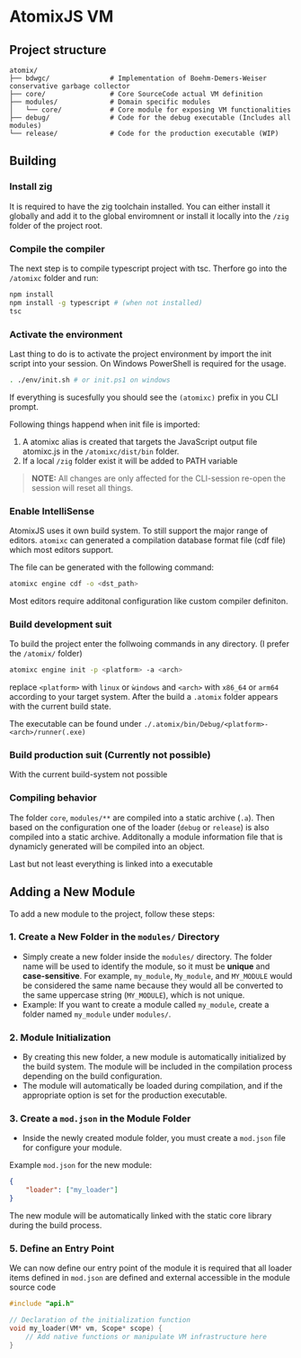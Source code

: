 # AtomixJS VM

## Project structure

```text
atomix/
├── bdwgc/               # Implementation of Boehm-Demers-Weiser conservative garbage collector
├── core/                # Core SourceCode actual VM definition
├── modules/             # Domain specific modules
│   └── core/            # Core module for exposing VM functionalities
├── debug/               # Code for the debug executable (Includes all modules)
└── release/             # Code for the production executable (WIP)
```

## Building

### Install zig

It is required to have the zig toolchain installed. You can either install it globally and add it to the global enviromnent or install it locally into the `/zig` folder of the project root.

### Compile the compiler

The next step is to compile typescript project with tsc. Therfore go into the `/atomixc` folder and run:
 
```sh
npm install
npm install -g typescript # (when not installed)
tsc
```

### Activate the environment

Last thing to do is to activate the project environment by import the init script into your session. On Windows PowerShell is required for the usage.


```sh
. ./env/init.sh # or init.ps1 on windows
```

If everything is sucesfully you should see the `(atomixc)` prefix in you CLI prompt.

Following things happend when init file is imported:
1. A atomixc alias is created that targets the JavaScript output file atomixc.js in the `/atomixc/dist/bin` folder.
2. If a local `/zig` folder exist it will be added to PATH variable

> **NOTE:** All changes are only affected for the CLI-session re-open the session will reset all things.

### Enable IntelliSense

AtomixJS uses it own build system. To still support the major range of editors. `atomixc` can generated a compilation database format file (cdf file) which most editors support.

The file can be generated with the following command:
```sh
atomixc engine cdf -o <dst_path>
```

Most editors require additonal configuration like custom compiler definiton.

### Build development suit

To build the project enter the follwoing commands in any directory. (I prefer the `/atomix/` folder)

```sh
atomixc engine init -p <platform> -a <arch>
```

replace `<platform>` with `linux` or `ẁindows` and `<arch>` with `x86_64` or `arm64` according to your target system. After the build a `.atomix` folder appears with the current build state.

The executable can be found under `./.atomix/bin/Debug/<platform>-<arch>/runner(.exe)`

### Build production suit (Currently not possible)

With the current build-system not possible

### Compiling behavior

The folder `core`, `modules/**` are compiled into a static archive (`.a`).
Then based on the configuration one of the loader (`debug` or `release`) is also compiled into a static archive. Additonally a module information file that is dynamicly generated will be compiled into an object.

Last but not least everything is linked into a executable

## Adding a New Module

To add a new module to the project, follow these steps:

### 1. Create a New Folder in the `modules/` Directory

- Simply create a new folder inside the `modules/` directory. The folder name will be used to identify the module, so it
  must be **unique** and **case-sensitive**. For example, `my_module`, `My_module`, and `MY_MODULE` would be considered
  the same name because they would all be converted to the same uppercase string (`MY_MODULE`), which is not unique.
- Example: If you want to create a module called `my_module`, create a folder named `my_module` under `modules/`.

### 2. Module Initialization

- By creating this new folder, a new module is automatically initialized by the build system. The module will be
  included in the compilation process depending on the build configuration.
- The module will automatically be loaded during compilation, and if the appropriate option is set for the production executable.

### 3. Create a `mod.json` in the Module Folder

- Inside the newly created module folder, you must create a `mod.json` file for configure your module.

Example `mod.json` for the new module:

```json
{
    "loader": ["my_loader"]
}
```

The new module will be automatically linked with the static core library during the build process.

### 5. Define an Entry Point

We can now define our entry point of the module it is required that all loader items defined in `mod.json` are defined and external accessible in the module source code

```c++
#include "api.h"

// Declaration of the initialization function
void my_loader(VM* vm, Scope* scope) {
    // Add native functions or manipulate VM infrastructure here
}

```
